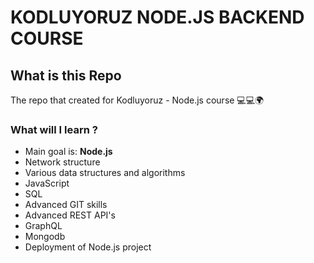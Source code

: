 # KODLUYORUZ NODE.JS BACKEND COURSE

## What is this Repo
The repo that created for Kodluyoruz - Node.js course 💻💻🌍

### What will I learn ?
- Main goal is: **Node.js**
- Network structure
- Various data structures and algorithms
- JavaScript
- SQL
- Advanced GIT skills
- Advanced REST API's
- GraphQL
- Mongodb
- Deployment of Node.js project
